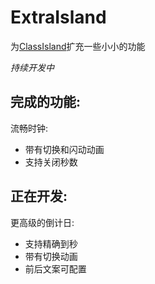 # ExtraIsland

为[ClassIsland](https://classisland.tech/)扩充一些小小的功能

*持续开发中*

## 完成的功能:
流畅时钟:
- 带有切换和闪动动画
- 支持关闭秒数
## 正在开发:
更高级的倒计日:
- 支持精确到秒
- 带有切换动画
- 前后文案可配置